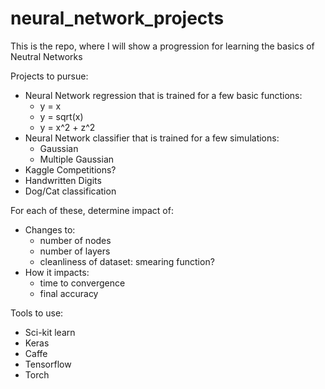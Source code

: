 # neural_network_projects
This is the repo, where I will show a progression for learning the basics of Neutral Networks

Projects to pursue:
- Neural Network regression that is trained for a few basic functions:
  - y = x
  - y = sqrt(x)
  - y = x^2 + z^2
- Neural Network classifier that is trained for a few simulations:
  - Gaussian
  - Multiple Gaussian
- Kaggle Competitions?
- Handwritten Digits
- Dog/Cat classification


For each of these, determine impact of:
- Changes to:
  - number of nodes
  - number of layers
  - cleanliness of dataset: smearing function?
- How it impacts:
  - time to convergence
  - final accuracy

Tools to use:
- Sci-kit learn
- Keras
- Caffe
- Tensorflow
- Torch
